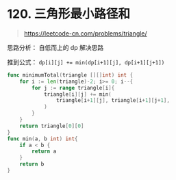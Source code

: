 # 120. 三角形最小路径和

> https://leetcode-cn.com/problems/triangle/

思路分析： 自低而上的 dp 解决思路

推到公式： `dp[i][j] += min(dp[i+1][j], dp[i+1][j+1])`

```go
func minimumTotal(triangle [][]int) int {
    for i := len(triangle)-2; i>= 0; i--{
        for j := range triangle[i]{
            triangle[i][j] += min(
                triangle[i+1][j], triangle[i+1][j+1],
            )
        }
    }
    return triangle[0][0]
}
func min(a, b int) int{
    if a < b {
        return a
    }
    return b
}
```
